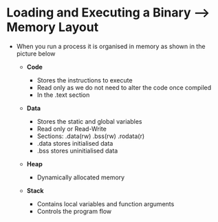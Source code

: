 
# Loading and Executing a Binary --> Memory Layout

- When you run a process it is organised in memory as shown in the picture below 
	- **Code**
		- Stores the instructions to execute
		- Read only as we do not need to alter the code once compiled 
		- In the .text section
		
	- **Data**
		- Stores the static and global variables
		- Read only or Read-Write
		- Sections: .data(rw) .bss(rw) .rodata(r)
		- .data stores initialised data
		- .bss stores uninitialised data
		
	- **Heap**
		- Dynamically allocated memory
		
	- **Stack**
		- Contains local variables and function arguments
		- Controls the program flow
